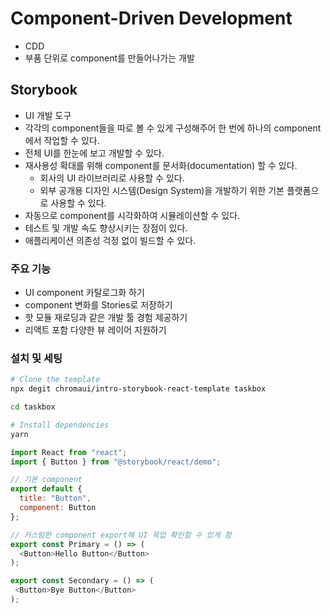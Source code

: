 # Component-Driven Development

* CDD
* 부품 단위로 component를 만들어나가는 개발
  
## Storybook

* UI 개발 도구
* 각각의 component들을 따로 볼 수 있게 구성해주어 한 번에 하나의 component에서 작업할 수 있다. 
* 전체 UI를 한눈에 보고 개발할 수 있다. 
* 재사용성 확대를 위해 component를 문서화(documentation) 할 수 있다. 
  * 회사의 UI 라이브러리로 사용할 수 있다. 
  * 외부 공개용 디자인 시스템(Design System)을 개발하기 위한 기본 플랫폼으로 사용할 수 있다. 
* 자동으로 component를 시각화하여 시뮬레이션할 수 있다. 
* 테스트 및 개발 속도 향상시키는 장점이 있다. 
* 애플리케이션 의존성 걱정 없이 빌드할 수 있다. 

### 주요 기능

* UI component 카탈로그화 하기
* component 변화를 Stories로 저장하기
* 핫 모듈 재로딩과 같은 개발 툴 경험 제공하기
* 리액트 포함 다양한 뷰 레이어 지원하기

### 설치 및 세팅

```bash
# Clone the template
npx degit chromaui/intro-storybook-react-template taskbox

cd taskbox

# Install dependencies
yarn
```

```javascript
import React from "react";
import { Button } from "@storybook/react/demo";

// 기본 component
export default {
  title: "Button",
  component: Button
};

// 커스텀한 component export해 UI 목업 확인할 수 있게 함
export const Primary = () => (
  <Button>Hello Button</Button>
);

export const Secondary = () => (
 <Button>Bye Button</Button>
);
```